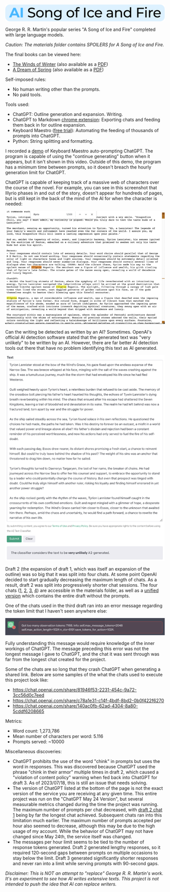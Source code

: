 ![AI Song of Ice and Fire Logo](./ai_song_of_ice_and_fire_logo.svg)

George R. R. Martin's popular series "A Song of Ice and Fire" completed with large language models.

*Caution: The materials folder contains SPOILERS for A Song of Ice and Fire.*

The final books can be viewed here:
- [The Winds of Winter](https://liamswayne.github.io/wow.html) (also available as a [PDF](https://liamswayne.github.io/The_Winds_of_Winter.pdf))
- [A Dream of Spring](https://liamswayne.github.io/dos.html) (also available as a [PDF](https://liamswayne.github.io/A_Dream_of_Spring.pdf))

Self-imposed rules:
- No human writing other than the prompts.
- No paid tools.

Tools used:
- ChatGPT: Outline generation and expansion. Writing.
- ChatGPT to Markdown [chrome extension](https://chrome.google.com/webstore/detail/chatgpt-to-markdown/adghjpdmpbcmppeafpodcjpagmegdpci): Exporting chats and feeding them back in for outline expansion.
- Keyboard Maestro ([free trial](https://www.keyboardmaestro.com/main/)): Automating the feeding of thousands of prompts into ChatGPT.
- Python: String splitting and formatting.

I recorded a [demo](./auto-prompting_ChatGPT_demo.mp4) of Keyboard Maestro auto-prompting ChatGPT. The program is capable of using the "continue generating" button when it appears, but it isn't shown in this video. Outside of this demo, the program has a minimum time between prompts, so it doesn't breach the hourly generation limit for ChatGPT.

ChatGPT is capable of keeping track of a massive web of characters over the course of the novel. For example, you can see in this screenshot that Illyrio phases in and out of the story, doesn't appear for hundreds of pages, but is still kept in the back of the mind of the AI for when the character is needed:

<img width="600" alt="Screen Shot 2023-06-18 at 3 49 15 PM" src="./character_in_out_story.png">

Can the writing be detected as written by an AI? Sometimes. OpenAI's official AI detection software stated that the generated text was "very unlikely" to be written by an AI. However, there are far better AI detection tools out there that have no problem identifying this text as AI generated.

<img width="600" alt="Screen Shot 2023-06-19 at 8 21 37 PM" src="./ai_detection.png">

Draft 2 (the expansion of draft 1, which was itself an expansion of the outline) was so big that it was split into four chats. At some point OpenAI decided to start gradually decreasing the maximum length of chats. As a result, draft 2 was split into progressively shorter chat sessions. The four chats ([1](./materials/draft_2_chat_1.md), [2](./materials/draft_2_chat_2.md), [3](./materials/draft_2_chat_3.md), [4](./materials/draft_2_chat_4.md)) are accessible in the materials folder, as well as a [unified version](./materials/draft_2_temporary_unformatted.md) which contains the entire draft without the prompts.

One of the chats used in the third draft ran into an error message regarding the token limit that I haven't seen anywhere else:

<img width="600" alt="chatGPT_token_limit" src="./token_error.png">

Fully understanding this message would require knowledge of the inner workings of ChatGPT. The message preceding this error was not the longest message I gave to ChatGPT, and the chat it was sent through was far from the longest chat created for the project.

Some of the chats are so long that they crash ChatGPT when generating a shared link. Below are some samples of the what the chats used to execute this project look like:
- https://chat.openai.com/share/81946f53-2231-454c-9a72-3cc56d0c7eed
- https://chat.openai.com/share/c78a1e31-c14f-4bdf-8bd2-0b0f422f6270
- https://chat.openai.com/share/140ac0fb-62ad-4304-8a80-5cddf6208665

Metrics:
- Word count: 1,273,786
- Mean number of characters per word: 5.116
- Prompts served: ~10000

Miscellaneous discoveries:
- ChatGPT prohibits the use of the word "chink" in prompts but uses the word in responses. This was discovered because ChatGPT used the phrase "chink in their armor" multiple times in draft 2, which caused a "violation of content policy" warning when fed back into ChatGPT for draft 3. As of 2023/07/18, this is still an issue that needs solving.
- The version of ChatGPT listed at the bottom of the page is not the exact version of the service you are receiving at any given time. This entire project was run on the "ChatGPT May 24 Version", but several measurable metrics changed during the time the project was running. The maximum number of prompts per chat decreased, with [draft 2 chat 1](./materials/draft_2_chat_1.md) being by far the longest chat achieved. Subsequent chats ran into this limitation much earlier. The maximum number of prompts accepted per hour also seemed to decrease, although this may be due to the high usage of my account. While the behavior of ChatGPT may not have changed since May 24th, the service itself was changed.
- The messages per hour limit seems to be tied to the number of response tokens generated. Draft 2 generated lengthy responses, so it required 120-second gaps between prompts on multiple occasions to stay below the limit. Draft 3 generated significantly shorter responses and never ran into a limit while serving prompts with 90-second gaps.

*Disclaimer: This is NOT an attempt to "replace" George R. R. Martin's work. It's an experiment to see how AI writes extensive texts. This project is not intended to push the idea that AI can replace writers.*
